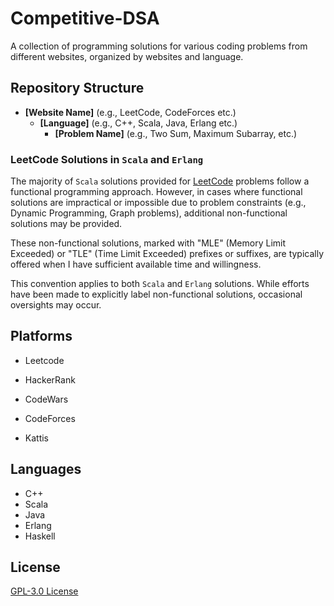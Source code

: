 # Competitive-DSA

A collection of programming solutions for various coding problems from different websites, organized by websites and language.

## Repository Structure

* **[Website Name]** (e.g., LeetCode, CodeForces etc.)
    + **[Language]** (e.g., C++, Scala, Java, Erlang etc.)
        - **[Problem Name]** (e.g., Two Sum, Maximum Subarray, etc.)


### LeetCode Solutions in `Scala` and `Erlang`

The majority of `Scala` solutions provided for [LeetCode](https://leetcode.com/) problems follow a functional programming approach. However, in cases where functional solutions are impractical or impossible due to problem constraints (e.g., Dynamic Programming, Graph problems), additional non-functional solutions may be provided.

These non-functional solutions, marked with "MLE" (Memory Limit Exceeded) or "TLE" (Time Limit Exceeded) prefixes or suffixes, are typically offered when I have sufficient available time and willingness.

This convention applies to both `Scala` and `Erlang` solutions. While efforts have been made to explicitly label non-functional solutions, occasional oversights may occur.

## Platforms

* Leetcode

* HackerRank

* CodeWars

* CodeForces

* Kattis

## Languages

* C++
* Scala
* Java
* Erlang
* Haskell

## License

[GPL-3.0 License](LICENSE)
